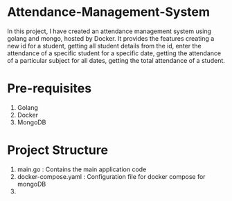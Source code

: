 # Attendance-Management-System

In this project, I have created an attendance management system using golang and mongo, hosted by Docker. It provides the features creating a new id for a student, getting all student details from the id, enter the attendance of a specific student for a specific date, getting the attendance of a particular subject for all dates, getting the total attendance of a student. 

# Pre-requisites
1. Golang
2. Docker
3. MongoDB

# Project Structure
1. main.go :  Contains the main application code
2. docker-compose.yaml : Configuration file for docker compose for mongoDB
3. 

